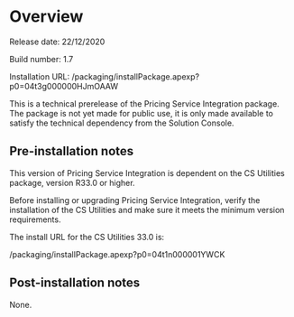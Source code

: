 # Overview

Release date: 22/12/2020

Build number: 1.7

Installation URL: /packaging/installPackage.apexp?p0=04t3g000000HJmOAAW

This is a technical prerelease of the Pricing Service Integration package. The package is not yet made for public use, it is only
made available to satisfy the technical dependency from the Solution Console.

## Pre-installation notes

This version of Pricing Service Integration is dependent on the CS Utilities package, version R33.0 or higher.

Before installing or upgrading Pricing Service Integration, verify the installation of the CS Utilities and make
sure it meets the minimum version requirements.

The install URL for the CS Utilities 33.0 is:

/packaging/installPackage.apexp?p0=04t1n000001YWCK

## Post-installation notes

None.